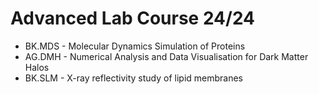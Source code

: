 # Advanced Lab Course 24/24

- BK.MDS - Molecular Dynamics Simulation of Proteins
- AG.DMH - Numerical Analysis and Data Visualisation for Dark Matter Halos
- BK.SLM - X-ray reflectivity study of lipid membranes
